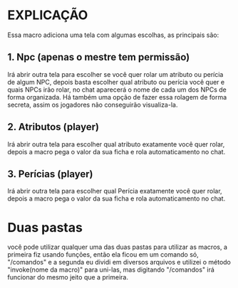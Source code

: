 # EXPLICAÇÃO

Essa macro adiciona uma tela com algumas escolhas, as principais são:

## 1. Npc (apenas o mestre tem permissão)

Irá abrir outra tela para escolher se você quer rolar um atributo ou perícia de algum NPC, depois basta escolher qual atributo ou perícia você quer e quais NPCs irão rolar, no chat aparecerá o nome de cada um dos NPCs de forma organizada.
Há também uma opção de fazer essa rolagem de forma secreta, assim os jogadores não conseguirão visualiza-la.

## 2. Atributos (player)

Irá abrir outra tela para escolher qual atributo exatamente você quer rolar, depois a macro pega o valor da sua ficha e rola automaticamento no chat.

## 3. Perícias (player)

Irá abrir outra tela para escolher qual Perícia exatamente você quer rolar, depois a macro pega o valor da sua ficha e rola automaticamento no chat.

# Duas pastas

você pode utilizar qualquer uma das duas pastas para utilizar as macros, a primeira fiz usando funções, então ela ficou em um comando só, "/comandos" e a segunda eu dividi em diversos arquivos e utilizei o método "invoke(nome da macro)" para uni-las, mas digitando "/comandos" irá funcionar do mesmo jeito que a primeira.
